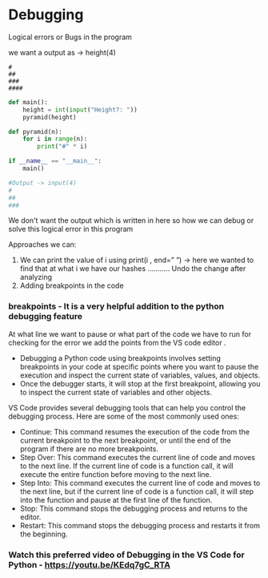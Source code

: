# Debugging

Logical errors or Bugs in the program 

we want a output as  → height(4)

```
#
##
###
####
```

```python
def main():
    height = int(input("Height?: "))
    pyramid(height)

def pyramid(n):
    for i in range(n):
        print("#" * i)

if __name__ == "__main__":
    main()

#Output -> input(4)
#
##
###
```

We don't want the output which is written in here so how we can debug or solve this logical error in this program 

Approaches we can: 

1. We can print the value of i using print(i , end=” ”) → here we wanted to find that at what i we have our hashes ……….. Undo the change after analyzing 
2. Adding breakpoints in the code 

### breakpoints  - It  is **a very helpful addition to the python debugging feature**

At what line we want to pause or what part of the code we have to run for checking for the error we add the points from the VS code editor . 

- Debugging a Python code using breakpoints involves setting breakpoints in your code at specific points where you want to pause the execution and inspect the current state of variables, values, and objects.
- Once the debugger starts, it will stop at the first breakpoint, allowing you to inspect the current state of variables and other objects.

VS Code provides several debugging tools that can help you control the debugging process. Here are some of the most commonly used ones:

- Continue: This command resumes the execution of the code from the current breakpoint to the next breakpoint, or until the end of the program if there are no more breakpoints.
- Step Over: This command executes the current line of code and moves to the next line. If the current line of code is a function call, it will execute the entire function before moving to the next line.
- Step Into: This command executes the current line of code and moves to the next line, but if the current line of code is a function call, it will step into the function and pause at the first line of the function.
- Stop: This command stops the debugging process and returns to the editor.
- Restart: This command stops the debugging process and restarts it from the beginning.

### Watch this preferred video of Debugging in the VS Code for Python - https://youtu.be/KEdq7gC_RTA
